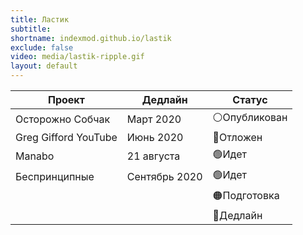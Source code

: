 ```yaml
---
title: Ластик
subtitle:
shortname: indexmod.github.io/lastik
exclude: false
video: media/lastik-ripple.gif
layout: default
---
```


|Проект|Дедлайн|Статус|
|-|-|-|
|Осторожно Собчак|Март 2020|⚪Опубликован|
|Greg Gifford YouTube|Июнь 2020|🔵Отложен|
|Manabo|21 августа|🟢Идет|
|Беспринципные|Сентябрь 2020|🟢Идет|
|||🟠Подготовка|
|||🔴Дедлайн|
